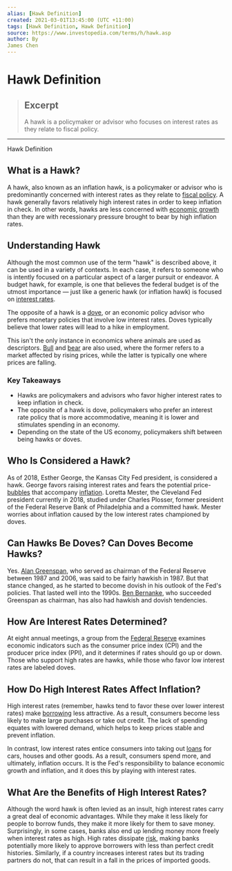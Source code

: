 ```yaml
---
alias: [Hawk Definition]
created: 2021-03-01T13:45:00 (UTC +11:00)
tags: [Hawk Definition, Hawk Definition]
source: https://www.investopedia.com/terms/h/hawk.asp
author: By
James Chen
---
```


# Hawk Definition

> ## Excerpt
> A hawk is a policymaker or advisor who focuses on interest rates as they relate to fiscal policy.

---

Hawk Definition
## What is a Hawk?

A hawk, also known as an inflation hawk, is a policymaker or advisor who is predominantly concerned with interest rates as they relate to [fiscal policy](https://www.investopedia.com/terms/f/fiscalpolicy.asp). A hawk generally favors relatively high interest rates in order to keep inflation in check. In other words, hawks are less concerned with [economic growth](https://www.investopedia.com/terms/e/economicgrowth.asp) than they are with recessionary pressure brought to bear by high inflation rates.

## Understanding Hawk

Although the most common use of the term "hawk" is described above, it can be used in a variety of contexts. In each case, it refers to someone who is intently focused on a particular aspect of a larger pursuit or endeavor. A budget hawk, for example, is one that believes the federal budget is of the utmost importance — just like a generic hawk (or inflation hawk) is focused on [interest rates](https://www.investopedia.com/terms/i/interestrate.asp).

The opposite of a hawk is a [dove](https://www.investopedia.com/terms/d/dove.asp), or an economic policy advisor who prefers monetary policies that involve low interest rates. Doves typically believe that lower rates will lead to a hike in employment. 

This isn't the only instance in economics where animals are used as descriptors. [Bull](https://www.investopedia.com/terms/b/bullmarket.asp) and [bear](https://www.investopedia.com/terms/b/bearmarket.asp) are also used, where the former refers to a market affected by rising prices, while the latter is typically one where prices are falling.

### Key Takeaways

-   Hawks are policymakers and advisors who favor higher interest rates to keep inflation in check.
-   The opposite of a hawk is dove, policymakers who prefer an interest rate policy that is more accommodative, meaning it is lower and stimulates spending in an economy.
-   Depending on the state of the US economy, policymakers shift between being hawks or doves.

## Who Is Considered a Hawk?

As of 2018, Esther George, the Kansas City Fed president, is considered a hawk. George favors raising interest rates and fears the potential price-[bubbles](https://www.investopedia.com/terms/b/bubble.asp) that accompany [inflation](https://www.investopedia.com/terms/i/inflation.asp). Loretta Mester, the Cleveland Fed president currently in 2018, studied under Charles Plosser, former president of the Federal Reserve Bank of Philadelphia and a committed hawk. Mester worries about inflation caused by the low interest rates championed by doves.

## Can Hawks Be Doves? Can Doves Become Hawks?

Yes. [Alan Greenspan](https://www.investopedia.com/terms/a/alangreenspan.asp), who served as chairman of the Federal Reserve between 1987 and 2006, was said to be fairly hawkish in 1987. But that stance changed, as he started to become dovish in his outlook of the Fed's policies. That lasted well into the 1990s. [Ben Bernanke](https://www.investopedia.com/terms/b/benbernanke.asp), who succeeded Greenspan as chairman, has also had hawkish and dovish tendencies. 

## How Are Interest Rates Determined?

At eight annual meetings, a group from the [Federal Reserve](https://www.investopedia.com/terms/f/federalreservebank.asp) examines economic indicators such as the consumer price index (CPI) and the producer price index (PPI), and it determines if rates should go up or down. Those who support high rates are hawks, while those who favor low interest rates are labeled doves.

## How Do High Interest Rates Affect Inflation?

High interest rates (remember, hawks tend to favor these over lower interest rates) make [borrowing](https://www.investopedia.com/articles/basics/07/financing-options.asp) less attractive. As a result, consumers become less likely to make large purchases or take out credit. The lack of spending equates with lowered demand, which helps to keep prices stable and prevent inflation.

In contrast, low interest rates entice consumers into taking out [loans](https://www.investopedia.com/terms/l/loan.asp) for cars, houses and other goods. As a result, consumers spend more, and ultimately, inflation occurs. It is the Fed's responsibility to balance economic growth and inflation, and it does this by playing with interest rates.

## What Are the Benefits of High Interest Rates?

Although the word hawk is often levied as an insult, high interest rates carry a great deal of economic advantages. While they make it less likely for people to borrow funds, they make it more likely for them to save money. Surprisingly, in some cases, banks also end up lending money more freely when interest rates as high. High rates dissipate [risk](https://www.investopedia.com/terms/r/risk.asp), making banks potentially more likely to approve borrowers with less than perfect credit histories. Similarly, if a country increases interest rates but its trading partners do not, that can result in a fall in the prices of imported goods.
